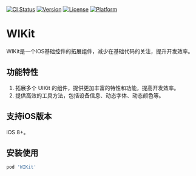 [![CI Status](https://img.shields.io/travis/zyp/WIKit.svg?style=flat)](https://travis-ci.org/zyp/WIKit)
[![Version](https://img.shields.io/cocoapods/v/WIKit.svg?style=flat)](https://cocoapods.org/pods/WIKit)
[![License](https://img.shields.io/cocoapods/l/WIKit.svg?style=flat)](https://cocoapods.org/pods/WIKit)
[![Platform](https://img.shields.io/cocoapods/p/WIKit.svg?style=flat)](https://cocoapods.org/pods/WIKit)


# WIKit
WIKit是一个IOS基础控件的拓展组件，减少在基础代码的关注，提升开发效率。

## 功能特性

1. 拓展多个 UIKit 的组件，提供更加丰富的特性和功能，提高开发效率。
2. 提供高效的工具方法，包括设备信息、动态字体、动态颜色等。

## 支持iOS版本

iOS 8+。

## 安装使用

```ruby
pod 'WIKit'
```
